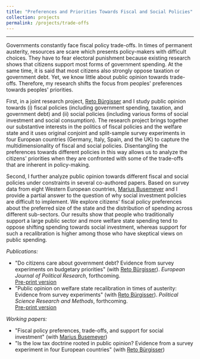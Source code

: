 ```yaml
---
title: "Preferences and Priorities Towards Fiscal and Social Policies"
collection: projects
permalink: /projects/trade-offs
---
```


------

Governments constantly face fiscal policy trade-offs. In times of permanent austerity, resources are scare which presents policy-makers with difficult choices. They have to fear electoral punishment because existing research shows that citizens support most forms of government spending. At the same time, it is said that most citizens also strongly oppose taxation or government debt. Yet, we know little about public opinion towards trade-offs. Therefore, my research shifts the focus from peoples' preferences towards peoples' priorities.

First, in a joint research project, [Reto Bürgisser](https://retobuergisser.com/) and I study public opinion towards (i) fiscal policies (including government spending, taxation, and government debt) and (ii) social policies (including various forms of social investment and social consumption). The research project brings together our substantive interests in the politics of fiscal policies and the welfare state and it uses original conjoint and split-sample survey experiments in four European countries (Germany, Italy, Spain, and the UK) to capture the multidimensionality of fiscal and social policies. Disentangling the preferences towards different policies in this way allows us to analyze the citizens' priorities when they are confronted with some of the trade-offs that are inherent in policy-making.  

Second, I further analyze public opinion towards different fiscal and social policies under constraints in several co-authored papers. Based on survey data from eight Western European countries, [Marius Busemeyer](https://www.polver.uni-konstanz.de/en/busemeyer/team/prof-dr-marius-r-busemeyer/) and I provide a partial answer to the question of why social investment policies are difficult to implement. We explore citizens' fiscal policy preferences about the preferred size of the state and the distribution of spending across different sub-sectors. Our results show that people who traditionally support a large public sector and more welfare state spending tend to oppose shifting spending towards social investment, whereas support for such a recalibration is higher among those who have skeptical views on public spending.

*Publications:*

* "Do citizens care about government debt? Evidence from survey experiments on budgetary priorities" (with [Reto Bürgisser](https://retobuergisser.com/)). *European Journal of Political Research*, forthcoming. <br/>
[Pre-print version](https://osf.io/preprints/socarxiv/gw5ea/)
* "Public opinion on welfare state recalibration in times of austerity: Evidence from survey experiments" (with [Reto Bürgisser](https://retobuergisser.com/)). *Political Science Research and Methods*, forthcoming. <br/>
[Pre-print version](https://osf.io/preprints/socarxiv/uj6eq/)

*Working papers:*

* "Fiscal policy preferences, trade-offs, and support for social investment" (with [Marius Busemeyer](https://www.polver.uni-konstanz.de/en/busemeyer/team/prof-marius-r-busemeyer/))
* "Is the low tax doctrine rooted in public opinion? Evidence from a survey experiment in four European countries" (with [Reto Bürgisser](https://retobuergisser.com/))
